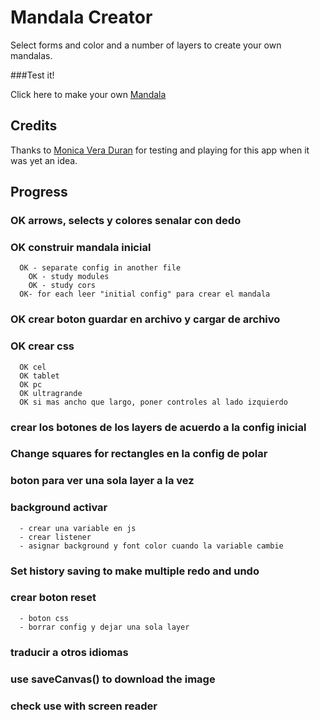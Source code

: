 
# Mandala Creator

Select forms and color and a number of layers to create your own mandalas.

###Test it! 

Click here to make your own [Mandala](https://naveduran.github.io/mandala_creator/)

## Credits

Thanks to [Monica Vera Duran](https://www.linkedin.com/in/monica-vera-duran-91b46b278/) for testing and playing for this app when it was yet an idea.

## Progress

### OK  arrows, selects y colores senalar con dedo

### OK construir mandala inicial
      OK - separate config in another file
        OK - study modules 
        OK - study cors
      OK- for each leer "initial config" para crear el mandala

### OK crear boton guardar en archivo y cargar de archivo

### OK crear css
      OK cel
      OK tablet
      OK pc
      OK ultragrande
      OK si mas ancho que largo, poner controles al lado izquierdo

### crear los botones de los layers de acuerdo a la config inicial

### Change squares for rectangles en la config de polar

### boton para ver una sola layer a la vez

### background activar 
      - crear una variable en js
      - crear listener
      - asignar background y font color cuando la variable cambie

### Set history saving to make multiple redo and undo

### crear boton reset
      - boton css
      - borrar config y dejar una sola layer

### traducir a otros idiomas

### use saveCanvas() to download the image

### check use with screen reader
